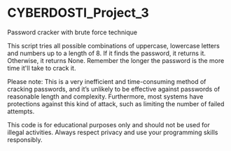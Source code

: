 # CYBERDOSTI_Project_3
Password cracker with brute force technique 

This script tries all possible combinations of uppercase, lowercase letters and numbers up to a length of 8. If it finds the password, it returns it. Otherwise, it returns None. Remember the longer the password is the more time it'll take to crack it.

Please note: This is a very inefficient and time-consuming method of cracking passwords, and it’s unlikely to be effective against passwords of reasonable length and complexity. Furthermore, most systems have protections against this kind of attack, such as limiting the number of failed attempts.

This code is for educational purposes only and should not be used for illegal activities. Always respect privacy and use your programming skills responsibly.
